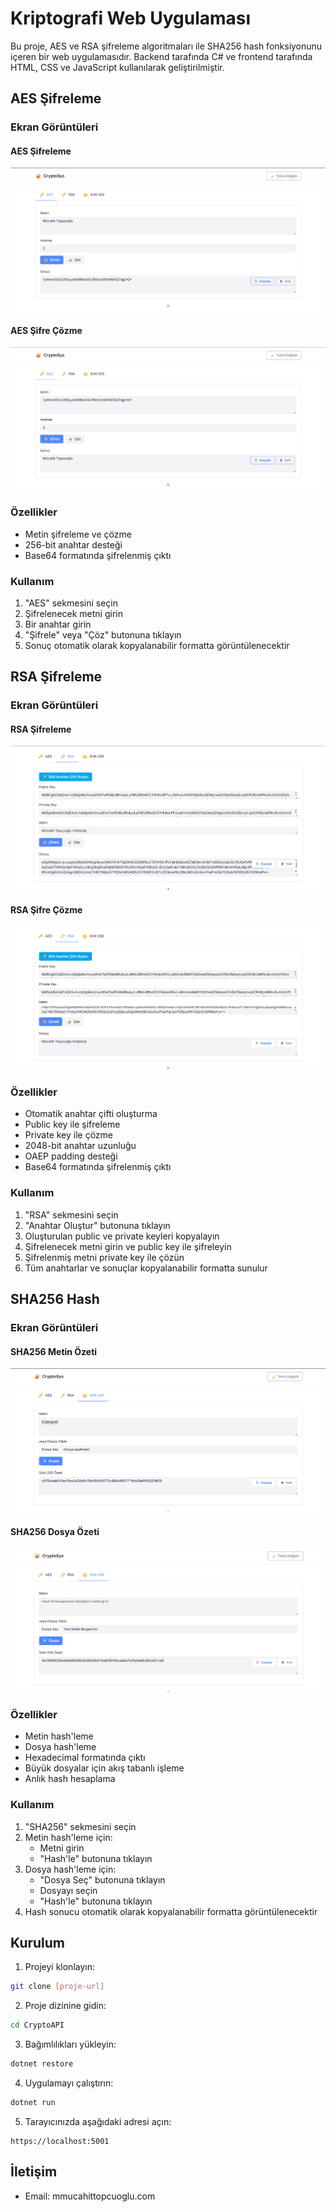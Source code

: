 # Kriptografi Web Uygulaması

Bu proje, AES ve RSA şifreleme algoritmaları ile SHA256 hash fonksiyonunu içeren bir web uygulamasıdır. Backend tarafında C# ve frontend tarafında HTML, CSS ve JavaScript kullanılarak geliştirilmiştir.

## AES Şifreleme

### Ekran Görüntüleri
#### AES Şifreleme
![AES Şifreleme](CryptoSys/image/aessifreleme.png)
#### AES Şifre Çözme
![AES Şifre Çözme](CryptoSys/image/aescozme.png)

### Özellikler
- Metin şifreleme ve çözme
- 256-bit anahtar desteği
- Base64 formatında şifrelenmiş çıktı

### Kullanım
1. "AES" sekmesini seçin
2. Şifrelenecek metni girin
3. Bir anahtar girin
4. "Şifrele" veya "Çöz" butonuna tıklayın
5. Sonuç otomatik olarak kopyalanabilir formatta görüntülenecektir

## RSA Şifreleme

### Ekran Görüntüleri
#### RSA Şifreleme
![RSA Şifreleme](CryptoSys/image/RSASsifreleme.png)
#### RSA Şifre Çözme
![RSA Şifre Çözme](CryptoSys/image/rsacozme.png)


### Özellikler
- Otomatik anahtar çifti oluşturma
- Public key ile şifreleme
- Private key ile çözme
- 2048-bit anahtar uzunluğu
- OAEP padding desteği
- Base64 formatında şifrelenmiş çıktı

### Kullanım
1. "RSA" sekmesini seçin
2. "Anahtar Oluştur" butonuna tıklayın
3. Oluşturulan public ve private keyleri kopyalayın
4. Şifrelenecek metni girin ve public key ile şifreleyin
5. Şifrelenmiş metni private key ile çözün
6. Tüm anahtarlar ve sonuçlar kopyalanabilir formatta sunulur

## SHA256 Hash

### Ekran Görüntüleri
#### SHA256 Metin Özeti
![AES Şifreleme](CryptoSys/image/shametinozeti.png)
#### SHA256 Dosya Özeti
![AES Şifre Çözme](CryptoSys/image/shadosyaozeti.png)


### Özellikler
- Metin hash'leme
- Dosya hash'leme
- Hexadecimal formatında çıktı
- Büyük dosyalar için akış tabanlı işleme
- Anlık hash hesaplama

### Kullanım
1. "SHA256" sekmesini seçin
2. Metin hash'leme için:
   - Metni girin
   - "Hash'le" butonuna tıklayın
3. Dosya hash'leme için:
   - "Dosya Seç" butonuna tıklayın
   - Dosyayı seçin
   - "Hash'le" butonuna tıklayın
4. Hash sonucu otomatik olarak kopyalanabilir formatta görüntülenecektir

## Kurulum

1. Projeyi klonlayın:
```bash
git clone [proje-url]
```

2. Proje dizinine gidin:
```bash
cd CryptoAPI
```

3. Bağımlılıkları yükleyin:
```bash
dotnet restore
```

4. Uygulamayı çalıştırın:
```bash
dotnet run
```

5. Tarayıcınızda aşağıdaki adresi açın:
```
https://localhost:5001
```



## İletişim
- Email: mmucahittopcuoglu.com
